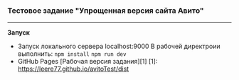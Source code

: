 ### Тестовое задание "Упрощенная версия сайта Авито"

------------

**Запуск**
- Запуск локального сервера  localhost:9000 
	В рабочей директроии выполнить:
	`npm install`
	`npm run dev` 
- GitHub Pages
	[Рабочая версия задания][1]
[1]: https://leere77.github.io/avitoTest/dist